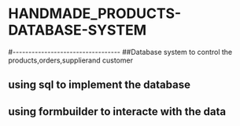 # HANDMADE_PRODUCTS-DATABASE-SYSTEM
#----------------------------------
##Database system to control the products,orders,supplierand customer
## using sql to implement the database 
## using formbuilder to interacte with the data 
